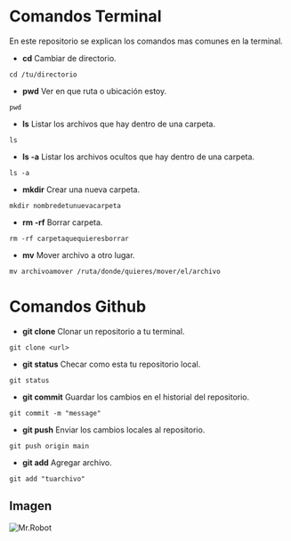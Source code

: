 # Comandos Terminal
En este repositorio se explican los comandos mas comunes en la terminal.

- **cd** Cambiar de directorio.

```cd /tu/directorio``` 

- **pwd** Ver en que ruta o ubicación estoy.

```pwd``` 
- **ls** Listar los archivos que hay dentro de una carpeta.

```ls``` 

- **ls -a** Listar los archivos ocultos que hay dentro de una carpeta.

```ls -a``` 
- **mkdir** Crear una nueva carpeta.

```mkdir nombredetunuevacarpeta``` 
- **rm -rf** Borrar carpeta.

```rm -rf carpetaquequieresborrar``` 
- **mv** Mover archivo a otro lugar.

```mv archivoamover /ruta/donde/quieres/mover/el/archivo```
# Comandos Github

- **git clone** Clonar un repositorio a tu terminal.
  
``` git clone <url> ```
- **git status** Checar como esta tu repositorio local.
  
```git status```
- **git commit** Guardar los cambios en el historial del repositorio.
  
```git commit -m "message"```

- **git push** Enviar los cambios locales al repositorio.
  
```git push origin main```

- **git add** Agregar archivo.
  
```git add "tuarchivo"```

## Imagen

![Mr.Robot](descarga.jpeg)